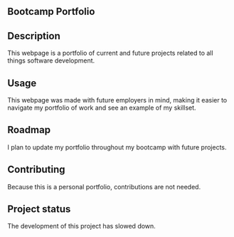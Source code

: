 ## Bootcamp Portfolio

## Description

This webpage is a portfolio of current and future projects related to all things software development.

## Usage

This webpage was made with future employers in mind, making it easier to navigate my portfolio of work and see an example of my skillset.

## Roadmap

I plan to update my portfolio throughout my bootcamp with future projects.

## Contributing

Because this is a personal portfolio, contributions are not needed.


## Project status

The development of this project has slowed down.